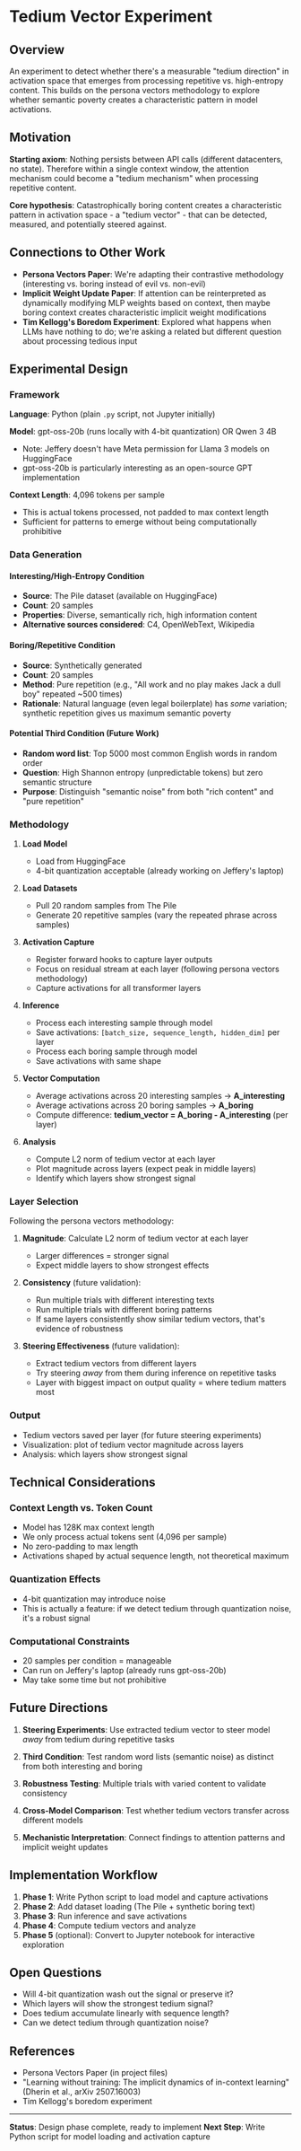 # Tedium Vector Experiment

## Overview

An experiment to detect whether there's a measurable "tedium direction" in activation space that emerges from processing repetitive vs. high-entropy content. This builds on the persona vectors methodology to explore whether semantic poverty creates a characteristic pattern in model activations.

## Motivation

**Starting axiom**: Nothing persists between API calls (different datacenters, no state). Therefore within a single context window, the attention mechanism could become a "tedium mechanism" when processing repetitive content.

**Core hypothesis**: Catastrophically boring content creates a characteristic pattern in activation space - a "tedium vector" - that can be detected, measured, and potentially steered against.

## Connections to Other Work

- **Persona Vectors Paper**: We're adapting their contrastive methodology (interesting vs. boring instead of evil vs. non-evil)
- **Implicit Weight Update Paper**: If attention can be reinterpreted as dynamically modifying MLP weights based on context, then maybe boring context creates characteristic implicit weight modifications
- **Tim Kellogg's Boredom Experiment**: Explored what happens when LLMs have nothing to do; we're asking a related but different question about processing tedious input

## Experimental Design

### Framework

**Language**: Python (plain `.py` script, not Jupyter initially)

**Model**: gpt-oss-20b (runs locally with 4-bit quantization) OR Qwen 3 4B
- Note: Jeffery doesn't have Meta permission for Llama 3 models on HuggingFace
- gpt-oss-20b is particularly interesting as an open-source GPT implementation

**Context Length**: 4,096 tokens per sample
- This is actual tokens processed, not padded to max context length
- Sufficient for patterns to emerge without being computationally prohibitive

### Data Generation

#### Interesting/High-Entropy Condition
- **Source**: The Pile dataset (available on HuggingFace)
- **Count**: 20 samples
- **Properties**: Diverse, semantically rich, high information content
- **Alternative sources considered**: C4, OpenWebText, Wikipedia

#### Boring/Repetitive Condition
- **Source**: Synthetically generated
- **Count**: 20 samples  
- **Method**: Pure repetition (e.g., "All work and no play makes Jack a dull boy" repeated ~500 times)
- **Rationale**: Natural language (even legal boilerplate) has *some* variation; synthetic repetition gives us maximum semantic poverty

#### Potential Third Condition (Future Work)
- **Random word list**: Top 5000 most common English words in random order
- **Question**: High Shannon entropy (unpredictable tokens) but zero semantic structure
- **Purpose**: Distinguish "semantic noise" from both "rich content" and "pure repetition"

### Methodology

1. **Load Model**
   - Load from HuggingFace
   - 4-bit quantization acceptable (already working on Jeffery's laptop)

2. **Load Datasets**
   - Pull 20 random samples from The Pile
   - Generate 20 repetitive samples (vary the repeated phrase across samples)

3. **Activation Capture**
   - Register forward hooks to capture layer outputs
   - Focus on residual stream at each layer (following persona vectors methodology)
   - Capture activations for all transformer layers

4. **Inference**
   - Process each interesting sample through model
   - Save activations: `[batch_size, sequence_length, hidden_dim]` per layer
   - Process each boring sample through model  
   - Save activations with same shape

5. **Vector Computation**
   - Average activations across 20 interesting samples → **A_interesting**
   - Average activations across 20 boring samples → **A_boring**
   - Compute difference: **tedium_vector = A_boring - A_interesting** (per layer)

6. **Analysis**
   - Compute L2 norm of tedium vector at each layer
   - Plot magnitude across layers (expect peak in middle layers)
   - Identify which layers show strongest signal

### Layer Selection

Following the persona vectors methodology:

1. **Magnitude**: Calculate L2 norm of tedium vector at each layer
   - Larger differences = stronger signal
   - Expect middle layers to show strongest effects

2. **Consistency** (future validation):
   - Run multiple trials with different interesting texts
   - Run multiple trials with different boring patterns
   - If same layers consistently show similar tedium vectors, that's evidence of robustness

3. **Steering Effectiveness** (future validation):
   - Extract tedium vectors from different layers
   - Try steering *away* from them during inference on repetitive tasks
   - Layer with biggest impact on output quality = where tedium matters most

### Output

- Tedium vectors saved per layer (for future steering experiments)
- Visualization: plot of tedium vector magnitude across layers
- Analysis: which layers show strongest signal

## Technical Considerations

### Context Length vs. Token Count

- Model has 128K max context length
- We only process actual tokens sent (4,096 per sample)
- No zero-padding to max length
- Activations shaped by actual sequence length, not theoretical maximum

### Quantization Effects

- 4-bit quantization may introduce noise
- This is actually a feature: if we detect tedium through quantization noise, it's a robust signal

### Computational Constraints

- 20 samples per condition = manageable
- Can run on Jeffery's laptop (already runs gpt-oss-20b)
- May take some time but not prohibitive

## Future Directions

1. **Steering Experiments**: Use extracted tedium vector to steer model *away* from tedium during repetitive tasks

2. **Third Condition**: Test random word lists (semantic noise) as distinct from both interesting and boring

3. **Robustness Testing**: Multiple trials with varied content to validate consistency

4. **Cross-Model Comparison**: Test whether tedium vectors transfer across different models

5. **Mechanistic Interpretation**: Connect findings to attention patterns and implicit weight updates

## Implementation Workflow

1. **Phase 1**: Write Python script to load model and capture activations
2. **Phase 2**: Add dataset loading (The Pile + synthetic boring text)  
3. **Phase 3**: Run inference and save activations
4. **Phase 4**: Compute tedium vectors and analyze
5. **Phase 5** (optional): Convert to Jupyter notebook for interactive exploration

## Open Questions

- Will 4-bit quantization wash out the signal or preserve it?
- Which layers will show the strongest tedium signal?
- Does tedium accumulate linearly with sequence length?
- Can we detect tedium through quantization noise?

## References

- Persona Vectors Paper (in project files)
- "Learning without training: The implicit dynamics of in-context learning" (Dherin et al., arXiv 2507.16003)
- Tim Kellogg's boredom experiment

---

**Status**: Design phase complete, ready to implement
**Next Step**: Write Python script for model loading and activation capture
